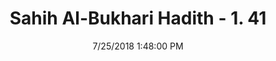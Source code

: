 ---
title        : "Sahih Al-Bukhari Hadith - 1. 41"
date         : 7/25/2018 1:48:00 PM
draft        : false
type         : "hadith"
layout       : "hadith"
BookCode     : "SHB"
VolumeNumber : "1"
HadithNumber : "41"
categories  :  ["Faith-The best deeds in the sight of Allah"]
tags  :  ["Aisha"]
---